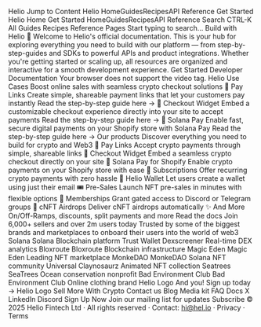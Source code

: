Helio Jump to Content Helio HomeGuidesRecipesAPI Reference Get Started Helio Home Get Started HomeGuidesRecipesAPI Reference Search CTRL-K All Guides Recipes Reference Pages Start typing to search… Build with Helio 🚀 Welcome to Helio's official documentation. This is your hub for exploring everything you need to build with our platform — from step-by-step-guides and SDKs to powerful APIs and product integrations. Whether you're getting started or scaling up, all resources are organized and interactive for a smooth development experience. Get Started Developer Documentation Your browser does not support the video tag. Helio Use Cases Boost online sales with seamless crypto checkout solutions 🔗 Pay Links Create simple, shareable payment links that let your customers pay instantly Read the step-by-step guide here → 🧾 Checkout Widget Embed a customizable checkout experience directly into your site to accept payments Read the step-by-step guide here → 🛒 Solana Pay Enable fast, secure digital payments on your Shopify store with Solana Pay Read the step-by-step guide here → Our products Discover everything you need to build for crypto and Web3 🔗 Pay Links Accept crypto payments through simple, shareable links 🧾 Checkout Widget Embed a seamless crypto checkout directly on your site 🔁 Solana Pay for Shopify Enable crypto payments on your Shopify store with ease 🧾 Subscriptions Offer recurring crypto payments with zero hassle 👛 Helio Wallet Let users create a wallet using just their email 🎟️ Pre-Sales Launch NFT pre-sales in minutes with flexible options 🎫 Memberships Grant gated access to Discord or Telegram groups 🎁 cNFT Airdrops Deliver cNFT airdrops automatically ✨ And More On/Off-Ramps, discounts, split payments and more Read the docs Join 6,000+ sellers and over 2m users today Trusted by some of the biggest brands and marketplaces to onboard their users into the world of web3 Solana Solana Blockchain platform Trust Wallet Dexscreener Real-time DEX analytics Bloxroute Bloxroute Blockchain infrastructure Magic Eden Magic Eden Leading NFT marketplace MonkeDAO MonkeDAO Solana NFT community Universal Claynosaurz Animated NFT collection Seatrees SeaTrees Ocean conservation nonprofit Bad Environment Club Bad Environment Club Online clothing brand Helio Logo And you! Sign up today → Helio Logo Sell More With Crypto Contact us Blog Media kit FAQ Docs X LinkedIn Discord Sign Up Now Join our mailing list for updates Subscribe © 2025 Helio Fintech Ltd · All rights reserved · Contact: hi@hel.io · Privacy · Terms